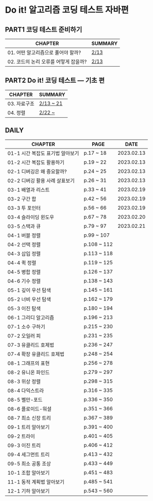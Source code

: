 # Do it! 알고리즘 코딩 테스트 자바편

## PART1 코딩 테스트 준비하기
| **CHAPTER**             | **SUMMARY**                                                                                    |
|-------------------------|------------------------------------------------------------------------------------------------|
| 01. 어떤 알고리즘으로 풀어야 할까?   | [2/13](https://github.com/crystalYoo99/java/blob/main/java_algorithm/src/Chapter1/Chapter1.md) |
| 02. 코드의 논리 오류를 어떻게 잡을까? | [2/13](https://github.com/crystalYoo99/java/blob/main/java_algorithm/src/Chapter2/Chapter2.md) |

## PART2 Do it! 코딩 테스트 — 기초 편
| **CHAPTER** | **SUMMARY**                                                                                         |
|-------------|-----------------------------------------------------------------------------------------------------|
| 03. 자료구조    | [2/13 ~ 21](https://github.com/crystalYoo99/java/blob/main/java_algorithm/src/Chapter3/Chapter3.md) |
| 04. 정렬      | [2/22 ~ ](https://github.com/crystalYoo99/java/blob/main/java_algorithm/src/Chapter4/Chapter4.md)   |




## DAILY
| **CHAPTER**          | **PAGE**    | **DATE**   |
|----------------------|-------------|------------|
| 01-1 시간 복잡도 표기법 알아보기 | p.17 ~ 18   | 2023.02.13 |
| 01-2 시간 복잡도 활용하기     | p.19 ~ 22   | 2023.02.13 |
| 02-1 디버깅은 왜 중요할까?    | p.24 ~ 25   | 2023.02.13 |
| 02-2 디버깅 활용 사례 살표보기  | p.26 ~ 31   | 2023.02.13 |
| 03-1 배열과 리스트         | p.33 ~ 41   | 2023.02.19 |
| 03-2 구간 합            | p.42 ~ 56   | 2023.02.19 |
| 03-3 투 포인터           | p.56 ~ 66   | 2023.02.19 |
| 03-4 슬라이딩 윈도우        | p.67 ~ 78   | 2023.02.20 |
| 03-5 스택과 큐           | p.79 ~ 97   | 2023.02.21 |
| 04-1 버블 정렬           | p.99 ~ 107  |            |
| 04-2 선택 정렬           | p.108 ~ 112 |            |
| 04-3 삽입 정렬           | p.113 ~ 118 |            |
| 04-4 퀵 정렬            | p.119 ~ 125 |            |
| 04-5 병합 정렬           | p.126 ~ 137 |            |
| 04-6 기수 정렬           | p.138 ~ 143 |            |
| 05-1 깊이 우선 탐색        | p.145 ~ 161 |            |
| 05-2 너비 우선 탐색        | p.162 ~ 179 |            |
| 05-3 이진 탐색           | p.180 ~ 194 |            |
| 06-1 그리디 알고리즘        | p.196 ~ 213 |            |
| 07-1 소수 구하기          | p.215 ~ 230 |            |
| 07-2 오일러 피           | p.231 ~ 235 |            |
| 07-3 유클리드 호제법        | p.236 ~ 247 |            |
| 07-4 확장 유클리드 호제법     | p.248 ~ 254 |            |
| 08-1 그래프의 표현         | p.256 ~ 278 |            |
| 08-2 유니온 파인드         | p.279 ~ 297 |            |
| 08-3 위상 정렬           | p.298 ~ 315 |            |
| 08-4 다익스트라           | p.316 ~ 335 |            |
| 08-5 벨만-포드           | p.336 ~ 350 |            |
| 08-6 플로이드-워셜         | p.351 ~ 366 |            |
| 08-7 최소 신장 트리        | p.367 ~ 389 |            |
| 09-1 트리 알아보기         | p.391 ~ 400 |            |
| 09-2 트라이             | p.401 ~ 405 |            |
| 09-3 이진 트리           | p.406 ~ 412 |            |
| 09-4 세그먼트 트리         | p.413 ~ 432 |            |
| 09-5 최소 공통 조상        | p.433 ~ 449 |            |
| 10-1 조합 알아보기         | p.451 ~ 483 |            |
| 11-1 동적 계획법 알아보기     | p.485 ~ 541 |            |
| 12-1 기하 알아보기         | p.543 ~ 560 |            |

